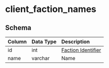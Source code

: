 # client_faction_names

## Schema

| Column | Data Type | Description |
| :--- | :--- | :--- |
| id | int | [Faction Identifier](faction_list.md) |
| name | varchar | Name |

